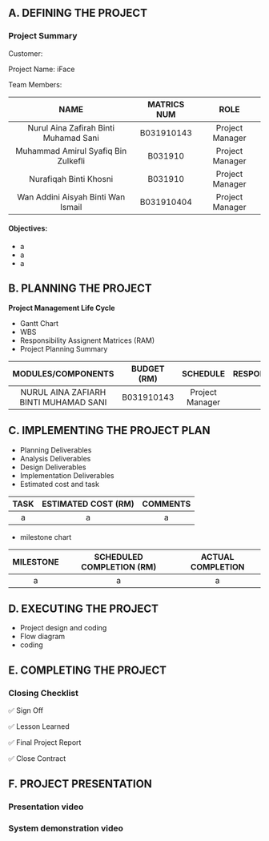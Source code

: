 ## A. DEFINING THE PROJECT ##
### Project Summary ###

Customer:  

Project Name: iFace 

Team Members: 

NAME | MATRICS NUM | ROLE
:---: | :---: | :---:
Nurul Aina Zafirah Binti Muhamad Sani | B031910143 | Project Manager
Muhammad Amirul Syafiq Bin Zulkefli | B031910 | Project Manager
Nurafiqah Binti Khosni | B031910 | Project Manager
Wan Addini Aisyah Binti Wan Ismail | B031910404 | Project Manager

#### Objectives: ####
* a
* a
* a

## B. PLANNING THE PROJECT ##
**Project Management Life Cycle** 
* Gantt Chart
* WBS
* Responsibility Assignent Matrices (RAM)
* Project Planning Summary

MODULES/COMPONENTS | BUDGET (RM) | SCHEDULE | RESPONSIBILITY
:---: | :---: | :---: | :---:
NURUL AINA ZAFIARH BINTI MUHAMAD SANI | B031910143 | Project Manager | a

## C. IMPLEMENTING THE PROJECT PLAN ##
* Planning Deliverables
* Analysis Deliverables
* Design Deliverables
* Implementation Deliverables
* Estimated cost and task

TASK | ESTIMATED COST (RM) | COMMENTS 
:---: | :---: | :---:
 a | a | a 
	 
* milestone chart

MILESTONE | SCHEDULED COMPLETION (RM) | ACTUAL COMPLETION 
:---: | :---: | :---:
 a | a | a   

## D. EXECUTING THE PROJECT ##
* Project design and coding
* Flow diagram
* coding

## E. COMPLETING THE PROJECT ##
### Closing Checklist ###
:white_check_mark: Sign Off

:white_check_mark: Lesson Learned

:white_check_mark: Final Project Report

:white_check_mark: Close Contract

## F. PROJECT PRESENTATION ##
### Presentation video
### System demonstration video
 
